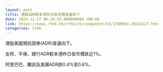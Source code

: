 ```yaml
---
layout: post
title: 港股ADR較本港昨日收市價普遍向下
date: 2024-11-27 06:26:55.000000000 +08:00
link: https://news.rthk.hk/rthk/ch/component/k2/1780963-20241127.htm
categories: rthk
---
```


港股美國預託證券(ADR)普遍向下。

友邦、平保、建行ADR較本港昨日收市價跌近1%。

阿里巴巴、騰訊及美團ADR跌0.4%至0.6%。

